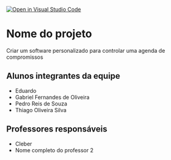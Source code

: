 [![Open in Visual Studio Code](https://classroom.github.com/assets/open-in-vscode-c66648af7eb3fe8bc4f294546bfd86ef473780cde1dea487d3c4ff354943c9ae.svg)](https://classroom.github.com/online_ide?assignment_repo_id=8227299&assignment_repo_type=AssignmentRepo)
# Nome do projeto
Criar um  software 
personalizado  para  controlar  uma  agenda  de 
compromissos

## Alunos integrantes da equipe

* Eduardo
* Gabriel Fernandes de Oliveira
* Pedro Reis de Souza
* Thiago Oliveira Silva

## Professores responsáveis

* Cleber
* Nome completo do professor 2

